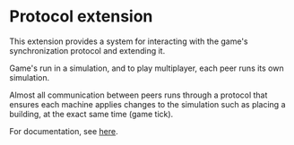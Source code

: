 # Protocol extension
This extension provides a system for interacting with the game's synchronization protocol and extending it.

Game's run in a simulation, and to play multiplayer, each peer runs its own simulation.

Almost all communication between peers runs through a protocol that ensures each machine applies changes to the simulation such as placing a building, at the exact same time (game tick).

For documentation, see [here](https://gynt.github.io/ucp-extension-protocol).
